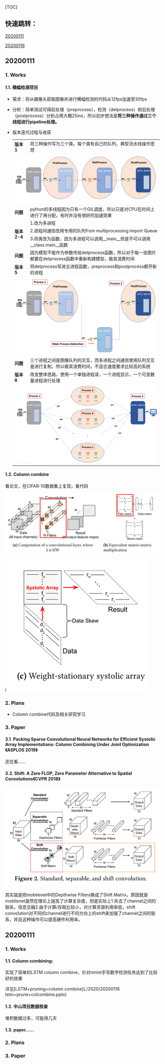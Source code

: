 [TOC]

## 快速跳转：

[20200111](#1.1)

[20200116](#1.2)

## <span id="1.1">20200111</span>

### 1. Works

#### 1.1. 横幅检测项目

* 需求：将从摄像头获取图像并进行横幅检测的代码从12fps加速至30fps

* 分析：简单测试可得前处理（preprocess），检测（detprocess）和后处理（postprocess）分别占用大概25ms，所以初步想法是**将三种操作通过三个线程进行pipeline处理。**

* 版本迭代过程与收获

  
  
  <table>
  	<tr>
          <td><b>版本1</b></td>
  	    <td>将三种操作写为三个类，每个类有自己的队列，典型流水线操作思想</td>  
  	</tr >
  	<tr >
  	    <td colspan="2">
              <img src='202001工作记录.assets/1578676236465.png'/>
          </td>
  	</tr>
       <tr>
          <td><b>问题</b></td>
  	    <td>python的多线程因为只有一个GIL调度，所以只是对CPU在时间上进行了再分配，有时并没有很好的加速效果</td>  
  	</tr >
      <tr>
          <td rowspan="3"><b>版本2-4</b></td>
          <td>1.改为多进程</td>
      </tr>
      <tr>
          <td>2.进程间通信改用专用的队列from multiprocessing import Queue</td> 
      </tr>
      <tr>
          <td>3.将类改为函数，因为多进程可以调用__main__但是不可以调用__class.main__函数</td> 
      </tr>
      <tr>
          <td><b>问题</b></td>
  	    <td>因为模型不能作为参数传给detprocess函数，所以对于每一张图片都要在detprocess函数中重新构建模型，极其浪费时间</td>
      </tr>
      <tr>
          <td><b>版本5</b></td>
  	    <td>将detprocess写进主进程函数，preprocess和postprocess都开新的进程</td>
      </tr>
      <tr>
          <td colspan="2"><img src="202001工作记录.assets/1578678272154.png"></td>
      </tr>
      <tr>
          <td><b>问题</b></td>
  	    <td>三个进程之间是图像队列的交互，而多进程之间通信使用队列交互是进行复制，所以极其浪费时间，不适合速度要求比较高的系统</td>
      <tr>
          <td><b>版本6</b></td>
  	    <td>改变整体思路，使用一个单独进程读，一个进程显示，一个可变数量进程进行处理</td>
      </tr>
      <tr>
          <td colspan="2"><img src="202001工作记录.assets/1578679348001.png"></td>
      </tr>
  </table>

#### 1.2. Column combine

看论文，在CIFAR-10数据集上复现，看代码

![1578709970922](202001工作记录.assets/1578709970922.png)

!![1578709986032](202001工作记录.assets/1578709986032.png)

### 2. Plans

* Column combine代码及相关研究学习

### 3. Paper

#### 3.1. Packing Sparse Convolutional Neural Networks for Efficient Systolic Array Implementations: Column Combining Under Joint Optimization《ASPLOS 2019》

还在看……

#### 3.2. Shift: A Zero FLOP, Zero Parameter Alternative to Spatial Convolutions《CVPR 2018》

![1578680509156](202001工作记录.assets/1578680509156.png)

其实就是把mobilenet中的Depthwise Filters换成了Shift Matrix。原因就是mobilenet虽然在理论上提高了计算复杂度，但是实际上1.失去了channel之间的联系，信息交融2.由于计算/存取比较小，对计算资源利用率低，shift convolution对不同的channel进行不同方向上的shift来加强了channel之间的联系，并且这种操作可以提高硬件利用率。

## <span id="1.1">20200111</span>

### 1. Works

#### 1.1. Column combining:

实现了简单的LSTM column combine，针对mnist手写数字检测任务达到了比较好的效果

详见[LSTM+pruning+column combine](./2020/20200116 lstm+prune+colcombine.pptx)

#### 1.2. 中山项目数据核查

堆积数据过多，可能得几天

#### 1.3. paper……

### 2. Plans

### 3. Paper
